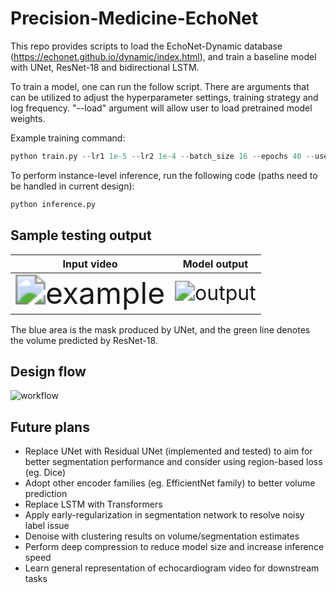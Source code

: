 # Precision-Medicine-EchoNet

This repo provides scripts to load the EchoNet-Dynamic database (<https://echonet.github.io/dynamic/index.html>), and train a baseline model with UNet, ResNet-18 and bidirectional LSTM. 

To train a model, one can run the follow script. There are arguments that can be utilized to adjust the hyperparameter settings, training strategy and log frequency. "--load" argument will allow user to load pretrained model weights.

Example training command:

```python
python train.py --lr1 1e-5 --lr2 1e-4 --batch_size 16 --epochs 40 --use_gt_ef --log_every 200 --device 'cuda' --load 'foo.pt'
```

To perform instance-level inference, run the following code (paths need to be handled in current design):

```python
python inference.py
```

## Sample testing output

Input video                       |  Model output
:--------------------------------:|:----------------------------------------:
<img src="https://github.com/tienyuliu/Precision-Medicine-EchoNet/blob/main/pics/example.gif" alt="example" style="zoom:300%;" />  | <img src="https://github.com/tienyuliu/Precision-Medicine-EchoNet/blob/main/pics/output.gif" alt="output" style="zoom:200%;" /> 

The blue area is the mask produced by UNet, and the green line denotes the volume predicted by ResNet-18.

## Design flow

![workflow](https://github.com/tienyuliu/Precision-Medicine-EchoNet/blob/main/pics/workflow.gif)

## Future plans

- Replace UNet with Residual UNet (implemented and tested) to aim for better segmentation performance and consider using region-based loss (eg. Dice)
- Adopt other encoder families (eg. EfficientNet family) to better volume prediction
- Replace LSTM with Transformers
- Apply early-regularization in segmentation network to resolve noisy label issue
- Denoise with clustering results on volume/segmentation estimates
- Perform deep compression to reduce model size and increase inference speed
- Learn general representation of echocardiogram video for downstream tasks
